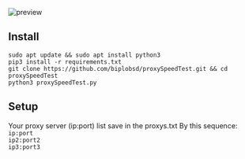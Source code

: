 ![preview](https://raw.githubusercontent.com/biplobsd/proxySpeedTest/master/src/preview.gif)

## Install
`sudo apt update && sudo apt install python3`
<br />
`pip3 install -r requirements.txt`
<br />
`git clone https://github.com/biplobsd/proxySpeedTest.git && cd proxySpeedTest`<br />
`python3 proxySpeedTest.py`<br />

## Setup
Your proxy server (ip:port) list save in the proxys.txt
By this sequence:
<br />
`ip:port` <br />
`ip2:port2` <br />
`ip3:port3`<br />
